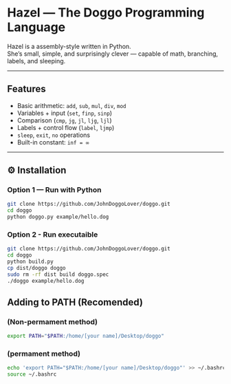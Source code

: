 #  Hazel — The Doggo Programming Language

Hazel is a assembly-style written in Python.  
She’s small, simple, and surprisingly clever — capable of math, branching, labels, and sleeping.

---

##  Features
- Basic arithmetic: `add`, `sub`, `mul`, `div`, `mod`
- Variables + input (`set`, `finp`, `sinp`)
- Comparison (`cmp`, `jg`, `jl`, `ljg`, `ljl`)
- Labels + control flow (`label`, `ljmp`)
- `sleep`, `exit`, `no` operations
- Built-in constant: `inf = ∞`

---

## ⚙️ Installation

### Option 1 — Run with Python
```bash
git clone https://github.com/JohnDoggoLover/doggo.git
cd doggo
python doggo.py example/hello.dog

```
### Option 2 - Run executaible
```bash
git clone https://github.com/JohnDoggoLover/doggo.git
cd doggo
python build.py
cp dist/doggo doggo
sudo rm -rf dist build doggo.spec
./doggo example/hello.dog
```

## Adding to PATH (Recomended)
### (Non-permament method)
```bash
export PATH="$PATH:/home/[your name]/Desktop/doggo"
```
### (permament method)
```bash
echo 'export PATH="$PATH:/home/[your name]/Desktop/doggo"' >> ~/.bashrc
source ~/.bashrc
```
